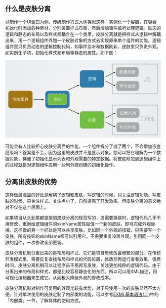 ## 什么是皮肤分离

以制作一个UI窗口为例，传统制作方式大体类似这样：实例化一个容器，在容器初始化时添加各种素材，分别设置样式布局，然后增加事件监听处理逻辑。动态的逻辑和静态的布局以及样式都耦合在一个类里。皮肤分离就是把样式从逻辑中解耦出来，用一个逻辑组件外加一个皮肤对象的方式去实现原来单个组件的功能。逻辑组件里只负责动态的逻辑控制代码，如事件监听和数据刷新。皮肤里只负责外观，如实例化子项，初始化样式和布局等静态的属性。如下图：

![](55cdcff23152f.png)

可能会有人比较担心皮肤分离后的性能，一个组件拆分了成了两个，不会增加嵌套层级吗？答案是不会，因为这里的皮肤并不是显示对象。您可以把它理解为一个数据对象，存储了初始化显示列表和外观需要的特定数据。将皮肤附加到逻辑组件上的过程就是对逻辑组件应用一些列外观创建的初始化操作。

## 分离出皮肤的优势

这样做最浅显的好处是解耦了逻辑和皮肤，写逻辑的时候，只关注逻辑功能。写皮肤的时候，只关注样式。关注点小了，自然提高了开发效率。但皮肤分离的意义绝对不仅在这个层面上。

如果项目从头到尾都是按照皮肤分离的规范写的，当需要换肤时，逻辑代码几乎不用修改，重新给逻辑组件的skinName属性赋值一个新的皮肤，即可完成外观替换。这样做的另一个好处是可以共享皮肤。比如同一个外观的按钮，只需要写一个皮肤，所有按钮的skinName都可以引用它。不需要重复设置外观。引用同一个皮肤的组件，一次修改全部更新。

皮肤分离机制分离出来的是布局和样式，它们是项目里修改最频繁的部分。在传统开发模式里，需要反复查找布局和样式的代码位置，修改后再运行查看效果，很费时间。皮肤分离机制可以让程序员不用再写皮肤，关注更加纯粹的逻辑代码。由于分离出来的布局和样式，都是比较容易静态化的东西。所以可以用XML描述，用可视化编辑器来生成它。从而极大降低外观的修改成本。

皮肤分离机制对制作可复用的外观比较有优势，对于只使用一次的皮肤显然不太方便。针对单次使用的皮肤定制了内部类的功能，可以参考[EXML基本语法(二)](../../../../extension/EUI/EXML/syntax2/README.md)中的「内部类」一节，了解具体的使用方式。